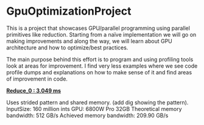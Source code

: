# GpuOptimizationProject
This is a project that showcases GPU/parallel programming using parallel primitives like reduction. Starting from a naïve implementation we will go on making improvements and along the way, we will learn about GPU architecture and how to optimize/best practices. 

The main purpose behind this effort is to program and using profiling tools look at areas for improvement. I find very less examples where we see code profile dumps and explanations on how to make sense of it and find areas of improvement in code.


**<ins>Reduce_0 : 3.049 ms</ins>**

Uses strided pattern and shared memory. (add dig showing the pattern).
InputSize: 160 million ints
GPU: 6800W Pro 32GB
Theoretical memory bandwidth: 512 GB/s 
Achieved memory bandwidth: 209.90 GB/s
